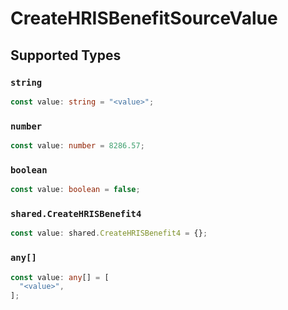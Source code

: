 # CreateHRISBenefitSourceValue


## Supported Types

### `string`

```typescript
const value: string = "<value>";
```

### `number`

```typescript
const value: number = 8286.57;
```

### `boolean`

```typescript
const value: boolean = false;
```

### `shared.CreateHRISBenefit4`

```typescript
const value: shared.CreateHRISBenefit4 = {};
```

### `any[]`

```typescript
const value: any[] = [
  "<value>",
];
```

